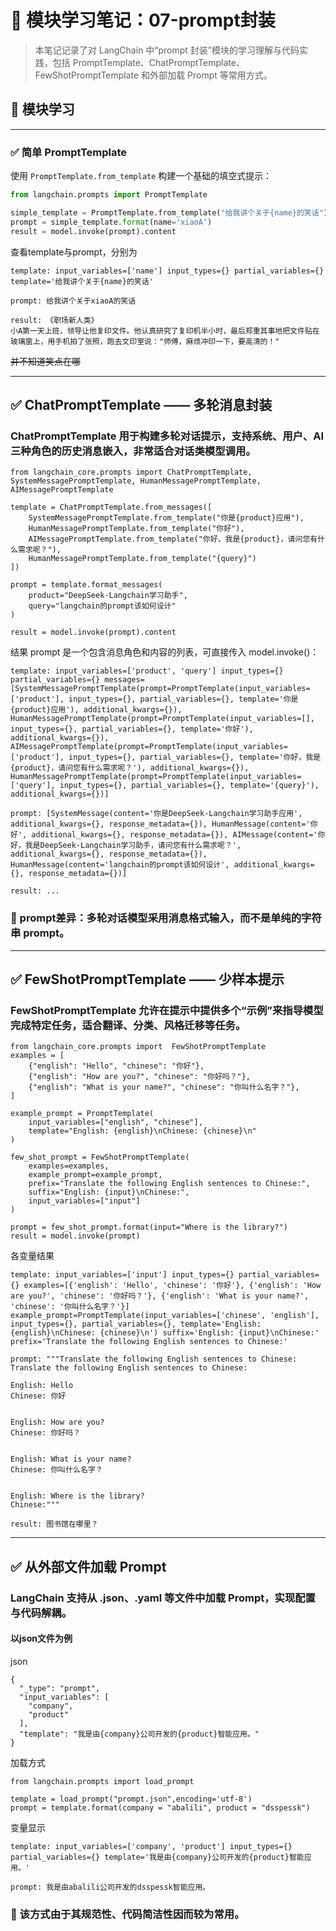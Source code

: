 # 📘 模块学习笔记：07-prompt封装

> 本笔记记录了对 LangChain 中“prompt 封装”模块的学习理解与代码实践，包括 PromptTemplate、ChatPromptTemplate、FewShotPromptTemplate 和外部加载 Prompt 等常用方式。
## 🧠 模块学习

---


### ✅ 简单 PromptTemplate

使用 `PromptTemplate.from_template` 构建一个基础的填空式提示：

```python
from langchain.prompts import PromptTemplate

simple_template = PromptTemplate.from_template("给我讲个关于{name}的笑话")
prompt = simple_template.format(name='xiaoA')
result = model.invoke(prompt).content

```
查看template与prompt，分别为
```aiignore
template: input_variables=['name'] input_types={} partial_variables={} template='给我讲个关于{name}的笑话'

prompt: 给我讲个关于xiaoA的笑话

result: 《职场新人类》  
小A第一天上班，领导让他复印文件。他认真研究了复印机半小时，最后郑重其事地把文件贴在玻璃窗上，用手机拍了张照，跑去文印室说："师傅，麻烦冲印一下，要高清的！"  

```
~~并不知道笑点在哪~~

---

## ✅ ChatPromptTemplate —— 多轮消息封装
### ChatPromptTemplate 用于构建多轮对话提示，支持系统、用户、AI 三种角色的历史消息嵌入，非常适合对话类模型调用。

```
from langchain_core.prompts import ChatPromptTemplate, SystemMessagePromptTemplate, HumanMessagePromptTemplate, AIMessagePromptTemplate

template = ChatPromptTemplate.from_messages([
    SystemMessagePromptTemplate.from_template("你是{product}应用"),
    HumanMessagePromptTemplate.from_template("你好"),
    AIMessagePromptTemplate.from_template("你好，我是{product}，请问您有什么需求呢？"),
    HumanMessagePromptTemplate.from_template("{query}")
])

prompt = template.format_messages(
    product="DeepSeek-Langchain学习助手",
    query="langchain的prompt该如何设计"
)

result = model.invoke(prompt).content
```
结果 prompt 是一个包含消息角色和内容的列表，可直接传入 model.invoke()：

```
template: input_variables=['product', 'query'] input_types={} partial_variables={} messages=[SystemMessagePromptTemplate(prompt=PromptTemplate(input_variables=['product'], input_types={}, partial_variables={}, template='你是{product}应用'), additional_kwargs={}), HumanMessagePromptTemplate(prompt=PromptTemplate(input_variables=[], input_types={}, partial_variables={}, template='你好'), additional_kwargs={}), AIMessagePromptTemplate(prompt=PromptTemplate(input_variables=['product'], input_types={}, partial_variables={}, template='你好，我是{product}，请问您有什么需求呢？'), additional_kwargs={}), HumanMessagePromptTemplate(prompt=PromptTemplate(input_variables=['query'], input_types={}, partial_variables={}, template='{query}'), additional_kwargs={})]

prompt: [SystemMessage(content='你是DeepSeek-Langchain学习助手应用', additional_kwargs={}, response_metadata={}), HumanMessage(content='你好', additional_kwargs={}, response_metadata={}), AIMessage(content='你好，我是DeepSeek-Langchain学习助手，请问您有什么需求呢？', additional_kwargs={}, response_metadata={}), HumanMessage(content='langchain的prompt该如何设计', additional_kwargs={}, response_metadata={})]

result: ...
```
### 🧠 prompt差异：多轮对话模型采用消息格式输入，而不是单纯的字符串 prompt。

---
## ✅ FewShotPromptTemplate —— 少样本提示
### FewShotPromptTemplate 允许在提示中提供多个“示例”来指导模型完成特定任务，适合翻译、分类、风格迁移等任务。

```
from langchain_core.prompts import  FewShotPromptTemplate
examples = [
    {"english": "Hello", "chinese": "你好"},
    {"english": "How are you?", "chinese": "你好吗？"},
    {"english": "What is your name?", "chinese": "你叫什么名字？"},
]

example_prompt = PromptTemplate(
    input_variables=["english", "chinese"],
    template="English: {english}\nChinese: {chinese}\n"
)

few_shot_prompt = FewShotPromptTemplate(
    examples=examples,
    example_prompt=example_prompt,
    prefix="Translate the following English sentences to Chinese:",
    suffix="English: {input}\nChinese:",
    input_variables=["input"]
)

prompt = few_shot_prompt.format(input="Where is the library?")
result = model.invoke(prompt)
```
各变量结果
```aiignore
template: input_variables=['input'] input_types={} partial_variables={} examples=[{'english': 'Hello', 'chinese': '你好'}, {'english': 'How are you?', 'chinese': '你好吗？'}, {'english': 'What is your name?', 'chinese': '你叫什么名字？'}] example_prompt=PromptTemplate(input_variables=['chinese', 'english'], input_types={}, partial_variables={}, template='English: {english}\nChinese: {chinese}\n') suffix='English: {input}\nChinese:' prefix='Translate the following English sentences to Chinese:'

prompt: """Translate the following English sentences to Chinese:
Translate the following English sentences to Chinese:

English: Hello
Chinese: 你好


English: How are you?
Chinese: 你好吗？


English: What is your name?
Chinese: 你叫什么名字？


English: Where is the library?
Chinese:"""

result: 图书馆在哪里？
```

---
## ✅ 从外部文件加载 Prompt
### LangChain 支持从 .json、.yaml 等文件中加载 Prompt，实现配置与代码解耦。

#### 以json文件为例

json
```aiignore
{
  "_type": "prompt",
  "input_variables": [
    "company",
    "product"
  ],
  "template": "我是由{company}公司开发的{product}智能应用。"
}
```
加载方式
```aiignore
from langchain.prompts import load_prompt

template = load_prompt("prompt.json",encoding='utf-8')
prompt = template.format(company = "abalili", product = "dsspessk")
```
变量显示
```aiignore
template: input_variables=['company', 'product'] input_types={} partial_variables={} template='我是由{company}公司开发的{product}智能应用。'

prompt: 我是由abalili公司开发的dsspessk智能应用。
```
### 🧠 该方式由于其规范性、代码简洁性因而较为常用。

